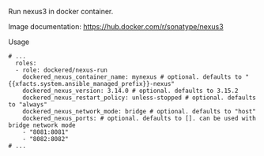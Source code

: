 Run nexus3 in docker container.

Image documentation: https://hub.docker.com/r/sonatype/nexus3

Usage
```
# ...
  roles:
  - role: dockered/nexus-run
    dockered_nexus_container_name: mynexus # optional. defaults to "{{xfacts.system.ansible_managed_prefix}}-nexus"
    dockered_nexus_version: 3.14.0 # optional. defaults to 3.15.2
    dockered_nexus_restart_policy: unless-stopped # optional. defaults to "always"
    dockered_nexus_network_mode: bridge # optional. defaults to "host"
    dockered_nexus_ports: # optional. defaults to []. can be used with bridge network mode
    - "8081:8081"
    - "8082:8082"
# ...
```

